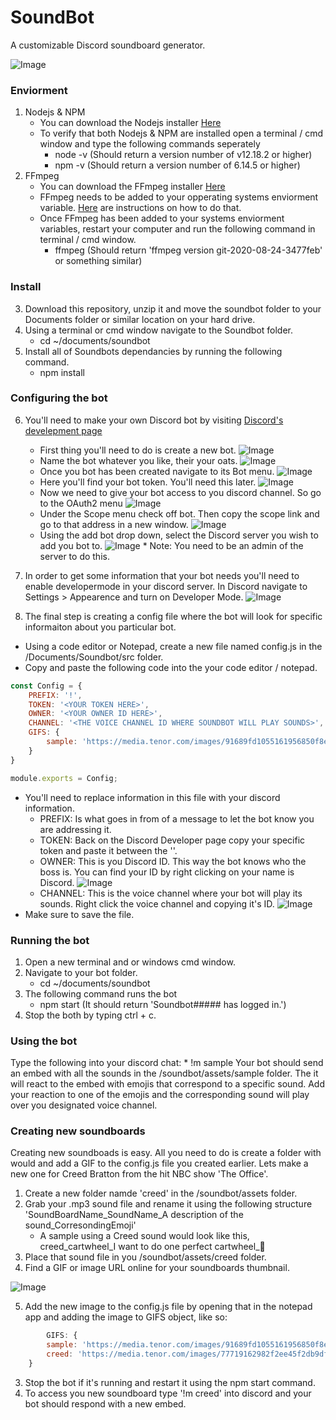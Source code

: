 # SoundBot
A customizable Discord soundboard generator.

![Image](https://imgur.com/YTQ47pc.jpg)


### Enviorment
1. Nodejs & NPM
      * You can download the Nodejs installer [Here](https://nodejs.org/)
      * To verify that both Nodejs & NPM are installed open a terminal / cmd window and type the following commands seperately
          * node -v   (Should return a version number of v12.18.2 or higher) 
          * npm -v    (Should return a version number of 6.14.5 or higher)
2. FFmpeg
      * You can download the FFmpeg installer [Here](https://ffmpeg.org/)
      * FFmpeg needs to be added to your opperating systems enviorment variable. [Here](https://windowsloop.com/install-ffmpeg-windows-10/) are instructions on how to do that.
      * Once FFmpeg has been added to your systems enviorment variables, restart your computer and run the following command in terminal / cmd window.
          * ffmpeg   (Should return 'ffmpeg version git-2020-08-24-3477feb' or something similar)

### Install
3. Download this repository, unzip it and move the soundbot folder to your Documents folder or similar location on your hard drive.
4. Using a terminal or cmd window navigate to the Soundbot folder.
      * cd ~/documents/soundbot
5. Install all of Soundbots dependancies by running the following command.
      * npm install
      
### Configuring the bot
6. You'll need to make your own Discord bot by visiting [Discord's develepment page](https://discord.com/developers/applications)
      * First thing you'll need to do is create a new bot.
            ![Image](https://imgur.com/05Y8OWG.jpg)
      * Name the bot whatever you like, their your oats.
            ![Image](https://imgur.com/HLM8Vtu.jpg)
      * Once you bot has been created navigate to its Bot menu.
            ![Image](https://imgur.com/xvT2gsR.jpg)
      * Here you'll find your bot token. You'll need this later.
            ![Image](https://imgur.com/24m3BFC.jpg)
      * Now we need to give your bot access to you discord channel. So go to the OAuth2 menu
            ![Image](https://imgur.com/QlKRFBu.jpg)
      * Under the Scope menu check off bot. Then copy the scope link and go to that address in a new window. 
            ![Image](https://imgur.com/LyYOflg.jpg)
      * Using the add bot drop down, select the Discord server you wish to add you bot to. 
            ![Image](https://imgur.com/nKiEhTv.jpg)
            * Note: You need to be an admin of the server to do this. 
            
7. In order to get some information that your bot needs you'll need to enable developermode in your discord server. In Discord navigate to Settings > Appearence and turn on Developer Mode. 
![Image](https://imgur.com/2u3yqc6.jpg)

8. The final step is creating a config file where the bot will look for specific informaiton about you particular bot. 
  * Using a code editor or Notepad, create a new file named config.js in the /Documents/Soundbot/src folder.
  * Copy and paste the following code into the your code editor / notepad.

```javascript
const Config = {
    PREFIX: '!',
    TOKEN: '<YOUR TOKEN HERE>',
    OWNER: '<YOUR OWNER ID HERE>',
    CHANNEL: '<THE VOICE CHANNEL ID WHERE SOUNDBOT WILL PLAY SOUNDS>',
    GIFS: {
        sample: 'https://media.tenor.com/images/91689fd1055161956850f8e8ecdb9a43/tenor.gif'
    }
}

module.exports = Config;
```

  * You'll need to replace information in this file with your discord information.
      * PREFIX: Is what goes in from of a message to let the bot know you are addressing it. 
      * TOKEN: Back on the Discord Developer page copy your specific token and paste it between the ''. 
      * OWNER: This is you Discord ID. This way the bot knows who the boss is. You can find your ID by right clicking on your name is Discord.
      ![Image](https://imgur.com/8p6myST.jpg)
      * CHANNEL: This is the voice channel where your bot will play its sounds. Right click the voice channel and copying it's ID.
      ![Image](https://imgur.com/hWcCsEI.jpg)
  * Make sure to save the file.
         
### Running the bot

1. Open a new terminal and or windows cmd window.
2. Navigate to your bot folder.
    * cd ~/documents/soundbot
3. The following command runs the bot
    * npm start   (It should return 'Soundbot##### has logged in.')
4. Stop the both by typing ctrl + c.
    
### Using the bot
Type the following into your discord chat:
    * !m sample
Your bot should send an embed with all the sounds in the /soundbot/assets/sample folder. The it will react to the embed with emojis that correspond to a specific sound. Add your reaction to one of the emojis and the corresponding sound will play over you designated voice channel.

### Creating new soundboards
Creating new soundboads is easy. All you need to do is create a folder with would and add a GIF to the config.js file you created earlier. Lets make a new one for Creed Bratton from the hit NBC show 'The Office'.
1. Create a new folder namde 'creed' in the /soundbot/assets folder.
2. Grab your .mp3 sound file and rename it using the following structure 'SoundBoardName_SoundName_A description of the sound_CorresondingEmoji'
      * A sample using a Creed sound would look like this, creed_cartwheel_I want to do one perfect cartwheel_🤸
3. Place that sound file in you /soundbot/assets/creed folder.
4. Find a GIF or image URL online for your soundboards thumbnail.

![Image](https://media.tenor.com/images/77719162982f2ee45f2db9dfaa2515c6/tenor.gif)

5. Add the new image to the config.js file by opening that in the notepad app and adding the image to GIFS object, like so:
```javascript
        GIFS: {
        sample: 'https://media.tenor.com/images/91689fd1055161956850f8e8ecdb9a43/tenor.gif',
        creed: 'https://media.tenor.com/images/77719162982f2ee45f2db9dfaa2515c6/tenor.gif'
    }
```
3. Stop the bot if it's running and restart it using the npm start command.
4. To access you new soundboard type '!m creed' into discord and your bot should respond with a new embed.

      
      
      
